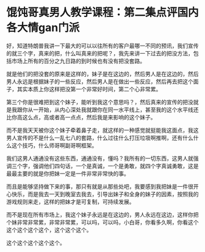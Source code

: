 # 馄饨哥真男人教学课程：第二集点评国内各大情gan门派

好，知道特朗普我讲一下最大的可以以往所有的客户最哪一不同的预讯，我们宣传的就三个字，真来的把，什么叫真来的把呢？，我先来讲一下过去的把没方法，包括市场上所有的百分之九日路的到时候也有没有把没套路。

就是他们的把没套的原来是这样的，妹子是在这边的，然后男人是在这边的，然后男人永远是根据妹子的一些反应，然后男人是在做出一些反应，然后再去把这个面子，其实本质上你这样把没第一个非常好时间，第二个心非常累。

第三个你是很难把到这个妹子，能听到我这个意思吗？，然后真来的宣传的把没就是我跟你从一开始，从内心深处我就跟你在同一水平线上，甚至我的这个水平线还比你高这么点，高或者高一点点，然后我是来影响的这个妹子。

而不是我天天被你这个妹子牵着鼻子走，就这样的一种感觉就挺能我这面点，我这男人宣传的不是什么一乱七八的套路，什么过往什么打压垃圾啊推啊，还有什么什么这个技巧，什么师哥啊副哥啊框架。

我们这男人通通没有这些东西，通通没有，懂吗？我所有的一切东西，这男人就强调三个字，强调他们四句话，一个是真诚，一个是勇敢，就四个字真诚勇敢，这是最最主要的就是你把妹一定是一件非常非常快的事。

而且是能够坚持做下来的事，那只有就是从那些处吧，我要感到我把妹是一件很开心快乐，而是我去一天到晚室去我去，引导出妹子和全身的妹子的因素，按照我的游戏规则来走，这样的把妹才是可复制，可持续发展。

而不是现在所有市场上，我这个妹子永远是在这边的，男人永远在这边，这样你把个妹非常非常累，非常非常累，可以吗，可以吗，小白哥，你看多久啊，你看这个这个这个这个这个，这个这个这个。

这个这个这个这个这个。